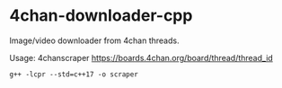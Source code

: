 # 4chan-downloader-cpp
Image/video downloader from 4chan threads.

Usage: 4chanscraper https://boards.4chan.org/board/thread/thread_id

`g++ -lcpr --std=c++17 -o scraper`
